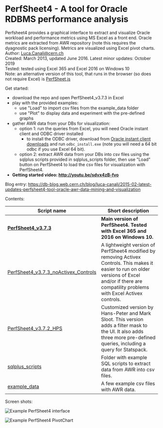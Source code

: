 # PerfSheet4 - A tool for Oracle RDBMS performance analysis

Perfsheet4 provides a graphical interface to extract and visualize Oracle workload and performance metrics using MS Excel as a front end.
Oracle metrics are extracted from AWR repository (note this requires the dyagnostic pack licensing).
Metrics are visualized using Excel pivot charts.
Author: Luca.Canali@cern.ch  
Created: March 2013, updated June 2016. Latest minor updates: October 2019  
Tested: tested using Excel 365 and Excel 2016 on Windows 10  
Note: an alternative version of this tool, that runs in the browser (so does not require Excel) is [PerfSheet.js](https://github.com/LucaCanali/PerfSheet.js)

Get started:

- download the repo and open PerfSheet4_v3.7.3 in Excel
- play with the provided examples:
  - use "Load" to import csv files from the example_data folder
  - use "Plot" to display data and experiment with the pre-defined graphs 
- gather AWR data from your DBs for visualization:
  - option 1: run the queries from Excel, you will need Oracle instant client and ODBC driver installed
     - to install the ODBC driver, download from [Oracle instant client downloads](https://www.oracle.com/database/technologies/instant-client/downloads.html)
    and run `odbc_install.exe` (note you will need a 64 bit odbc if you use Excel 64 bit).
  - option 2: extract AWR data from your DBs into csv files using the sqlplus scripts provided in sqlplus_scripts
    folder, then use "Load" button on PerfSheet4 to load the csv files for visualization with PerfSheet4. 
- **Getting started video: http://youtu.be/sdvx4zB-fvo**

Blog entry: https://db-blog.web.cern.ch/blog/luca-canali/2015-02-latest-updates-perfsheet4-tool-oracle-awr-data-mining-and-visualization  

Contents:  

| Script name             | Short description
| ----------------------- | ------------------------------------------------------------------------------------------------------------
| **[PerfSheet4_v3.7.3](PerfSheet4_v3.7.3.xlsm)**| **Main version of PerfSheet4. Tested with Excel 365 and 2016 on Windows 10.**
| [PerfSheet4_v3.7.3_noActivex_Controls](PerfSheet4_v3.7.3_noActivex_Controls.xlsm) | A lightweight version of PerfSheet4 modified by removing Activex Controls. This makes it easier to run on older versions of Excel and/or if there are compatility problems with Excel Activex controls.
| [PerfSheet4_v3.7.2_HPS](PerfSheet4_v3.7.2_HPS.xlsm) | Customized version by Hans-Peter and Mark Sloot. This version adds a filter mask to the UI. It also adds three more pre-defined queries, including a query for Statspack.
| [sqlplus_scripts](sqlplus_scripts) | Folder with example SQL scripts to extract data from AWR into csv files.
| [example_data](example_data) | A few example csv files with AWR data.


Screen shots:

![Example PerfSheet4 interface](http://3.bp.blogspot.com/-Vd5j72FpdIU/VOJWn6i37HI/AAAAAAAAEoM/N8MBLUhnmQI/s1600/blog_PerfSheet4_v37.png)  

![Example PerfSheet4 PivotChart](http://3.bp.blogspot.com/-RwUARWt1gNk/VN5osDj-rYI/AAAAAAAAEns/O1l_kbKhEtc/s1600/blog_perfsheet4_v37_graph_IO%2B_annotated.png)  


